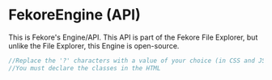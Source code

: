 # FekoreEngine (API)
This is Fekore's Engine/API. This API is part of the Fekore File Explorer, but unlike the File Explorer, this Engine is open-source.

```javascript
//Replace the '?' characters with a value of your choice (in CSS and JS).
//You must declare the classes in the HTML
```
